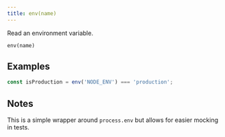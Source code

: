 ```yaml
---
title: env(name)
---
```


<div class="lead">
  Read an environment variable.
</div>

`env(name)`

## Examples

```js
const isProduction = env('NODE_ENV') === 'production';
```

## Notes

This is a simple wrapper around `process.env` but allows for easier mocking in
tests.
